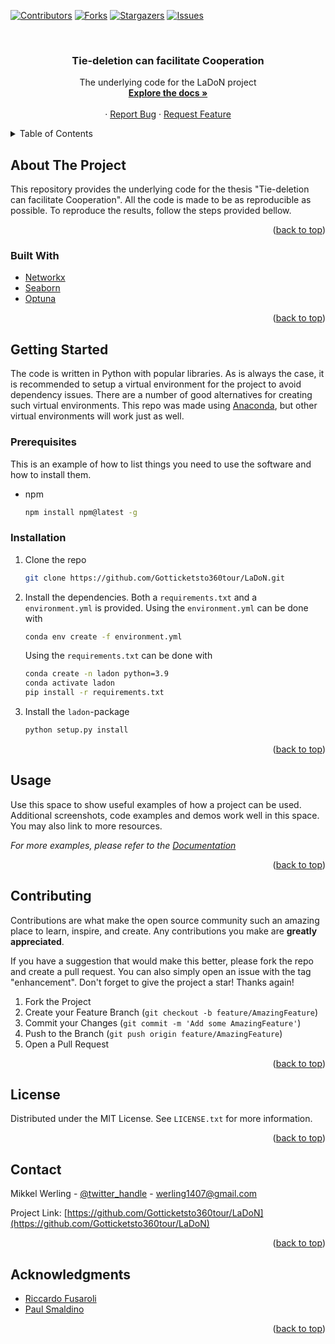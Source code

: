 <div id="top"></div>
<!--
*** Thanks for checking out the Best-README-Template. If you have a suggestion
*** that would make this better, please fork the repo and create a pull request
*** or simply open an issue with the tag "enhancement".
*** Don't forget to give the project a star!
*** Thanks again! Now go create something AMAZING! :D
-->



<!-- PROJECT SHIELDS -->
<!--
*** I'm using markdown "reference style" links for readability.
*** Reference links are enclosed in brackets [ ] instead of parentheses ( ).
*** See the bottom of this document for the declaration of the reference variables
*** for contributors-url, forks-url, etc. This is an optional, concise syntax you may use.
*** https://www.markdownguide.org/basic-syntax/#reference-style-links
-->
[![Contributors][contributors-shield]][contributors-url]
[![Forks][forks-shield]][forks-url]
[![Stargazers][stars-shield]][stars-url]
[![Issues][issues-shield]][issues-url]
<!-- [![MIT License][license-shield]][license-url] -->
<!--[![LinkedIn][linkedin-shield]][linkedin-url] -->



<!-- PROJECT LOGO -->
<br />
<div align="center">
  <!--<a href="https://github.com/Gotticketsto360tour/LaDoN">
    <img src="images/logo.png" alt="Logo" width="80" height="80">
  </a> -->

<h3 align="center">Tie-deletion can facilitate Cooperation</h3>

  <p align="center">
    The underlying code for the LaDoN project
    <br />
    <a href="https://github.com/Gotticketsto360tour/LaDoN"><strong>Explore the docs »</strong></a>
    <br />
    <br />
    ·
    <a href="https://github.com/Gotticketsto360tour/LaDoN/issues">Report Bug</a>
    ·
    <a href="https://github.com/Gotticketsto360tour/LaDoN/issues">Request Feature</a>
  </p>
</div>



<!-- TABLE OF CONTENTS -->
<details>
  <summary>Table of Contents</summary>
  <ol>
    <li>
      <a href="#about-the-project">About The Project</a>
      <ul>
        <li><a href="#built-with">Built With</a></li>
      </ul>
    </li>
    <li>
      <a href="#getting-started">Getting Started</a>
      <ul>
        <li><a href="#prerequisites">Prerequisites</a></li>
        <li><a href="#installation">Installation</a></li>
      </ul>
    </li>
    <li><a href="#usage">Usage</a></li>
    <li><a href="#contributing">Contributing</a></li>
    <li><a href="#license">License</a></li>
    <li><a href="#contact">Contact</a></li>
    <li><a href="#acknowledgments">Acknowledgments</a></li>
  </ol>
</details>



<!-- ABOUT THE PROJECT -->
## About The Project
This repository provides the underlying code for the thesis "Tie-deletion can facilitate Cooperation". All the code is made to be as reproducible as possible. To reproduce the results, follow the steps provided bellow.

<p align="right">(<a href="#top">back to top</a>)</p>



### Built With
* [Networkx](https://networkx.org/)
* [Seaborn](https://seaborn.pydata.org/)
* [Optuna](https://optuna.org/)

<p align="right">(<a href="#top">back to top</a>)</p>



<!-- GETTING STARTED -->
## Getting Started

The code is written in Python with popular libraries. As is always the case, it is recommended to setup a virtual environment for the project to avoid dependency issues. There are a number of good alternatives for creating such virtual environments. This repo was made using [Anaconda](https://www.anaconda.com/python-r-distribution?utm_campaign=python&utm_medium=online-advertising&utm_source=google&utm_content=anaconda-download&gclid=CjwKCAjwyryUBhBSEiwAGN5OCArsHSYImwyYZrXmaMCYQcC4Y3eZtWk7DVazjwohIjHVXORLDGh_4hoCZdgQAvD_BwE), but other virtual environments will work just as well. 

### Prerequisites

This is an example of how to list things you need to use the software and how to install them.
* npm
  ```sh
  npm install npm@latest -g
  ```

### Installation

1. Clone the repo
   ```sh
   git clone https://github.com/Gotticketsto360tour/LaDoN.git
   ```
2. Install the dependencies. Both a `requirements.txt` and a `environment.yml` is provided. Using the `environment.yml` can be done with
    ```sh
   conda env create -f environment.yml
   ```

    Using the `requirements.txt` can be done with
    ```sh
   conda create -n ladon python=3.9
   conda activate ladon
   pip install -r requirements.txt
    ```
3. Install the `ladon`-package
   ```python
   python setup.py install
   ```

<p align="right">(<a href="#top">back to top</a>)</p>



<!-- USAGE EXAMPLES -->
## Usage

Use this space to show useful examples of how a project can be used. Additional screenshots, code examples and demos work well in this space. You may also link to more resources.

_For more examples, please refer to the [Documentation](https://example.com)_

<p align="right">(<a href="#top">back to top</a>)</p>

<!-- CONTRIBUTING -->
## Contributing

Contributions are what make the open source community such an amazing place to learn, inspire, and create. Any contributions you make are **greatly appreciated**.

If you have a suggestion that would make this better, please fork the repo and create a pull request. You can also simply open an issue with the tag "enhancement".
Don't forget to give the project a star! Thanks again!

1. Fork the Project
2. Create your Feature Branch (`git checkout -b feature/AmazingFeature`)
3. Commit your Changes (`git commit -m 'Add some AmazingFeature'`)
4. Push to the Branch (`git push origin feature/AmazingFeature`)
5. Open a Pull Request

<p align="right">(<a href="#top">back to top</a>)</p>

<!-- LICENSE -->
## License

Distributed under the MIT License. See `LICENSE.txt` for more information.

<p align="right">(<a href="#top">back to top</a>)</p>



<!-- CONTACT -->
## Contact

Mikkel Werling - [@twitter_handle](https://twitter.com/twitter_handle) - werling1407@gmail.com

Project Link: [https://github.com/Gotticketsto360tour/LaDoN](https://github.com/Gotticketsto360tour/LaDoN)

<p align="right">(<a href="#top">back to top</a>)</p>



<!-- ACKNOWLEDGMENTS -->
## Acknowledgments

* [Riccardo Fusaroli](https://github.com/fusaroli)
* [Paul Smaldino](https://github.com/psmaldino)

<p align="right">(<a href="#top">back to top</a>)</p>



<!-- MARKDOWN LINKS & IMAGES -->
<!-- https://www.markdownguide.org/basic-syntax/#reference-style-links -->
[contributors-shield]: https://img.shields.io/github/contributors/Gotticketsto360tour/LaDoN.svg?style=for-the-badge
[contributors-url]: https://github.com/Gotticketsto360tour/LaDoN/graphs/contributors
[forks-shield]: https://img.shields.io/github/forks/Gotticketsto360tour/LaDoN.svg?style=for-the-badge
[forks-url]: https://github.com/Gotticketsto360tour/LaDoN/network/members
[stars-shield]: https://img.shields.io/github/stars/Gotticketsto360tour/LaDoN.svg?style=for-the-badge
[stars-url]: https://github.com/Gotticketsto360tour/LaDoN/stargazers
[issues-shield]: https://img.shields.io/github/issues/Gotticketsto360tour/LaDoN.svg?style=for-the-badge
[issues-url]: https://github.com/Gotticketsto360tour/LaDoN/issues
[license-shield]: https://img.shields.io/github/license/Gotticketsto360tour/LaDoN.svg?style=for-the-badge
[license-url]: https://github.com/Gotticketsto360tour/LaDoN/blob/master/LICENSE.txt
[linkedin-shield]: https://img.shields.io/badge/-LinkedIn-black.svg?style=for-the-badge&logo=linkedin&colorB=555
[linkedin-url]: https://linkedin.com/in/linkedin_username
[product-screenshot]: images/screenshot.png